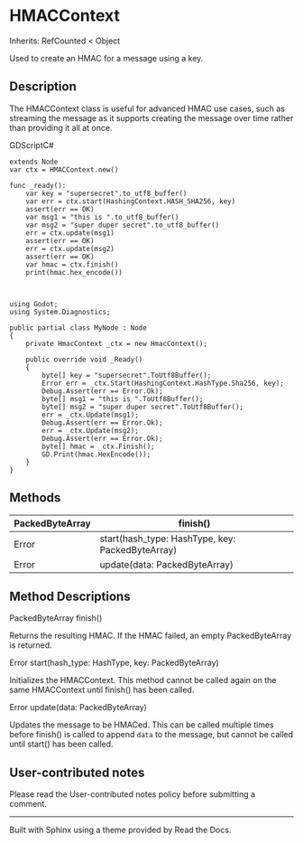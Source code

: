 # HMACContext

Inherits: RefCounted < Object

Used to create an HMAC for a message using a key.

## Description

The HMACContext class is useful for advanced HMAC use cases, such as streaming
the message as it supports creating the message over time rather than
providing it all at once.

GDScriptC#

    
    
    extends Node
    var ctx = HMACContext.new()
    
    func _ready():
        var key = "supersecret".to_utf8_buffer()
        var err = ctx.start(HashingContext.HASH_SHA256, key)
        assert(err == OK)
        var msg1 = "this is ".to_utf8_buffer()
        var msg2 = "super duper secret".to_utf8_buffer()
        err = ctx.update(msg1)
        assert(err == OK)
        err = ctx.update(msg2)
        assert(err == OK)
        var hmac = ctx.finish()
        print(hmac.hex_encode())
    
    
    
    using Godot;
    using System.Diagnostics;
    
    public partial class MyNode : Node
    {
        private HmacContext _ctx = new HmacContext();
    
        public override void _Ready()
        {
            byte[] key = "supersecret".ToUtf8Buffer();
            Error err = _ctx.Start(HashingContext.HashType.Sha256, key);
            Debug.Assert(err == Error.Ok);
            byte[] msg1 = "this is ".ToUtf8Buffer();
            byte[] msg2 = "super duper secret".ToUtf8Buffer();
            err = _ctx.Update(msg1);
            Debug.Assert(err == Error.Ok);
            err = _ctx.Update(msg2);
            Debug.Assert(err == Error.Ok);
            byte[] hmac = _ctx.Finish();
            GD.Print(hmac.HexEncode());
        }
    }
    

## Methods

PackedByteArray | finish()  
---|---  
Error | start(hash_type: HashType, key: PackedByteArray)  
Error | update(data: PackedByteArray)  
  
## Method Descriptions

PackedByteArray finish()

Returns the resulting HMAC. If the HMAC failed, an empty PackedByteArray is
returned.

Error start(hash_type: HashType, key: PackedByteArray)

Initializes the HMACContext. This method cannot be called again on the same
HMACContext until finish() has been called.

Error update(data: PackedByteArray)

Updates the message to be HMACed. This can be called multiple times before
finish() is called to append `data` to the message, but cannot be called until
start() has been called.

## User-contributed notes

Please read the User-contributed notes policy before submitting a comment.

* * *

Built with Sphinx using a theme provided by Read the Docs.

